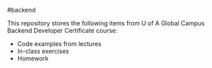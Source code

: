 #backend

This repository stores the following items from U of A Global Campus Backend Developer Certificate course:
- Code examples from lectures
- In-class exercises
- Homework
